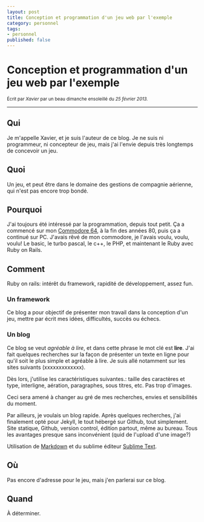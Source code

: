 ```yaml
---
layout: post
title: Conception et programmation d'un jeu web par l'exemple
category: personnel
tags:
- personnel
published: false
---
```


<h1 class="text-center">Conception et programmation d'un jeu web par l'exemple</h1>
<p class="muted text-center"><small>Écrit par <em>Xavier</em> par un beau dimanche ensoleillé du <em>25 février 2013.</em> </small></p>
<hr>

## Qui

Je m'appelle Xavier, et je suis l'auteur de ce blog. Je ne suis ni programmeur, ni concepteur de jeu, mais j'ai l'envie depuis très longtemps de concevoir un jeu.

## Quoi
Un jeu, et peut être dans le domaine des gestions de compagnie aérienne, qui n'est pas encore trop bondé.

## Pourquoi

J'ai toujours été intéressé par la programmation, depuis tout petit. Ça a commencé sur mon [Commodore 64](http://fr.wikipedia.org/wiki/Commodore_64), à la fin des années 80, puis ça a continué sur PC. J'avais rêvé de mon commodore, je l'avais voulu, voulu, voulu!
Le basic, le turbo pascal, le c++, le PHP, et maintenant le Ruby avec Ruby on Rails.


## Comment

Ruby on rails: intérêt du framework, rapidité de développement, assez fun.

### Un framework

Ce blog a pour objectif de présenter mon travail dans la conception d'un jeu, mettre par écrit mes idées, difficultés, succès ou échecs.

### Un blog

Ce blog se veut *agréable à lire*, et dans cette phrase le mot clé est **lire**. J'ai fait quelques recherches sur la façon de présenter un texte en ligne pour qu'il soit le plus simple et agréable à lire. Je suis allé notamment sur les sites suivants (xxxxxxxxxxxxx).

Dès lors, j'utilise les caractéristiques suivantes.: taille des caractères et type, interligne, aération, paragraphes, sous titres, etc. Pas trop d'images.

Ceci sera amené à changer au gré de mes recherches, envies et sensibilités du moment.

Par ailleurs, je voulais un blog rapide. Après quelques recherches, j'ai finalement opté pour Jekyll, le tout hébergé sur Github, tout simplement. Site statique, Github, version control, édition partout, même au bureau. Tous les avantages presque sans inconvénient (quid de l'upload d'une image?)

Utilisation de [Markdown](http://daringfireball.net/projects/markdown/basics) et du sublime éditeur [Sublime Text](http://www.sublimetext.com/).

## Où

Pas encore d'adresse pour le jeu, mais j'en parlerai sur ce blog.

## Quand

À déterminer.

